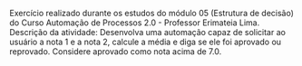 Exercício realizado durante os estudos do módulo 05 (Estrutura de decisão) do Curso Automação de Processos 2.0 - Professor Erimateia Lima. 
Descrição da atividade: Desenvolva uma automação capaz de solicitar ao usuário a nota 1 e a nota 2, calcule a média e diga se ele foi aprovado ou reprovado. Considere aprovado como nota acima de 7.0.
